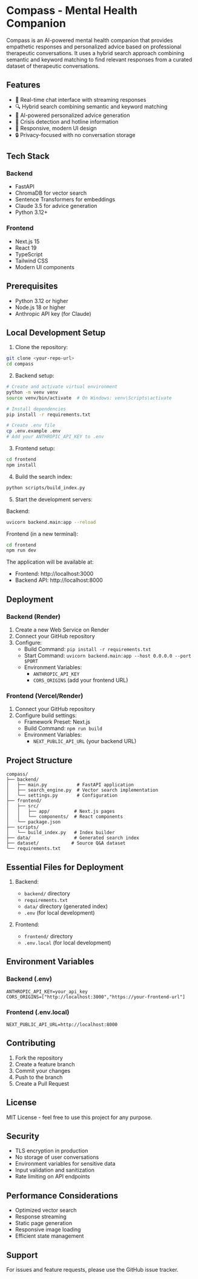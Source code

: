 # Compass - Mental Health Companion

Compass is an AI-powered mental health companion that provides empathetic responses and personalized advice based on professional therapeutic conversations. It uses a hybrid search approach combining semantic and keyword matching to find relevant responses from a curated dataset of therapeutic conversations.

## Features

- 💬 Real-time chat interface with streaming responses
- 🔍 Hybrid search combining semantic and keyword matching
- 🤖 AI-powered personalized advice generation
- 🚨 Crisis detection and hotline information
- 📱 Responsive, modern UI design
- 🔒 Privacy-focused with no conversation storage

## Tech Stack

### Backend
- FastAPI
- ChromaDB for vector search
- Sentence Transformers for embeddings
- Claude 3.5 for advice generation
- Python 3.12+

### Frontend
- Next.js 15
- React 19
- TypeScript
- Tailwind CSS
- Modern UI components

## Prerequisites

- Python 3.12 or higher
- Node.js 18 or higher
- Anthropic API key (for Claude)

## Local Development Setup

1. Clone the repository:
```bash
git clone <your-repo-url>
cd compass
```

2. Backend setup:
```bash
# Create and activate virtual environment
python -m venv venv
source venv/bin/activate  # On Windows: venv\Scripts\activate

# Install dependencies
pip install -r requirements.txt

# Create .env file
cp .env.example .env
# Add your ANTHROPIC_API_KEY to .env
```

3. Frontend setup:
```bash
cd frontend
npm install
```

4. Build the search index:
```bash
python scripts/build_index.py
```

5. Start the development servers:

Backend:
```bash
uvicorn backend.main:app --reload
```

Frontend (in a new terminal):
```bash
cd frontend
npm run dev
```

The application will be available at:
- Frontend: http://localhost:3000
- Backend API: http://localhost:8000

## Deployment

### Backend (Render)

1. Create a new Web Service on Render
2. Connect your GitHub repository
3. Configure:
   - Build Command: `pip install -r requirements.txt`
   - Start Command: `uvicorn backend.main:app --host 0.0.0.0 --port $PORT`
   - Environment Variables:
     - `ANTHROPIC_API_KEY`
     - `CORS_ORIGINS` (add your frontend URL)

### Frontend (Vercel/Render)

1. Connect your GitHub repository
2. Configure build settings:
   - Framework Preset: Next.js
   - Build Command: `npm run build`
   - Environment Variables:
     - `NEXT_PUBLIC_API_URL` (your backend URL)

## Project Structure

```
compass/
├── backend/
│   ├── main.py           # FastAPI application
│   ├── search_engine.py  # Vector search implementation
│   └── settings.py       # Configuration
├── frontend/
│   ├── src/
│   │   ├── app/         # Next.js pages
│   │   └── components/  # React components
│   └── package.json
├── scripts/
│   └── build_index.py   # Index builder
├── data/                # Generated search index
├── dataset/            # Source Q&A dataset
└── requirements.txt
```

## Essential Files for Deployment

1. Backend:
   - `backend/` directory
   - `requirements.txt`
   - `data/` directory (generated index)
   - `.env` (for local development)

2. Frontend:
   - `frontend/` directory
   - `.env.local` (for local development)

## Environment Variables

### Backend (.env)
```
ANTHROPIC_API_KEY=your_api_key
CORS_ORIGINS=["http://localhost:3000","https://your-frontend-url"]
```

### Frontend (.env.local)
```
NEXT_PUBLIC_API_URL=http://localhost:8000
```

## Contributing

1. Fork the repository
2. Create a feature branch
3. Commit your changes
4. Push to the branch
5. Create a Pull Request

## License

MIT License - feel free to use this project for any purpose.

## Security

- TLS encryption in production
- No storage of user conversations
- Environment variables for sensitive data
- Input validation and sanitization
- Rate limiting on API endpoints

## Performance Considerations

- Optimized vector search
- Response streaming
- Static page generation
- Responsive image loading
- Efficient state management

## Support

For issues and feature requests, please use the GitHub issue tracker. 
